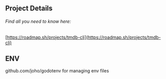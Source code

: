 ## Project Details

###### Find all you need to know here:

[https://roadmap.sh/projects/tmdb-cli](https://roadmap.sh/projects/tmdb-cli)

## ENV

github.com/joho/godotenv
for managing env files

<!-- tmdb-app --type "playing"
tmdb-app --type "popular"
tmdb-app --type "top"
tmdb-app --type "upcoming" -->

